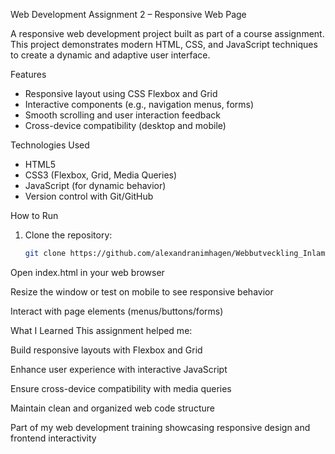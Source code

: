 Web Development Assignment 2 – Responsive Web Page

A responsive web development project built as part of a course assignment. This project demonstrates modern HTML, CSS, and JavaScript techniques to create a dynamic and adaptive user interface.

Features

- Responsive layout using CSS Flexbox and Grid  
- Interactive components (e.g., navigation menus, forms)  
- Smooth scrolling and user interaction feedback  
- Cross-device compatibility (desktop and mobile)

Technologies Used

- HTML5  
- CSS3 (Flexbox, Grid, Media Queries)  
- JavaScript (for dynamic behavior)  
- Version control with Git/GitHub

How to Run

1. Clone the repository:
   ```bash
   git clone https://github.com/alexandranimhagen/Webbutveckling_Inlamningsuppgift2.git
Open index.html in your web browser

Resize the window or test on mobile to see responsive behavior

Interact with page elements (menus/buttons/forms)

What I Learned
This assignment helped me:

Build responsive layouts with Flexbox and Grid

Enhance user experience with interactive JavaScript

Ensure cross-device compatibility with media queries

Maintain clean and organized web code structure

Part of my web development training showcasing responsive design and frontend interactivity
